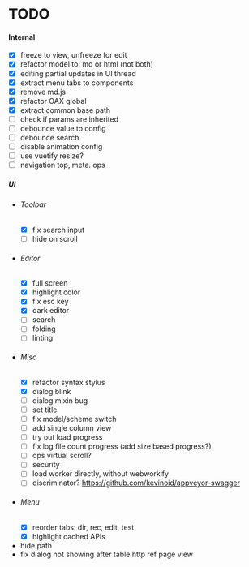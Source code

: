 # TODO

#### Internal

- [x] freeze to view, unfreeze for edit
- [x] refactor model to: md or html (not both)
- [x] editing partial updates in UI thread
- [x] extract menu tabs to components
- [x] remove md.js
- [x] refactor OAX global
- [x] extract common base path
- [ ] check if params are inherited
- [ ] debounce value to config
- [ ] debounce search
- [ ] disable animation config
- [ ] use vuetify resize?
- [ ] navigation top, meta. ops
  
##### UI

- ###### Toolbar
  - [x] fix search input
  - [ ] hide on scroll

- ###### Editor
  - [x] full screen
  - [x] highlight color
  - [x] fix esc key
  - [x] dark editor
  - [ ] search
  - [ ] folding
  - [ ] linting

- ###### Misc
  - [x] refactor syntax stylus
  - [x] dialog blink
  - [ ] dialog mixin bug
  - [ ] set title
  - [ ] fix model/scheme switch
  - [ ] add single column view
  - [ ] try out load progress
  - [ ] fix log file count progress (add size based progress?)
  - [ ] ops virtual scroll?
  - [ ] security
  - [ ] load worker directly, without webworkify
  - [ ] discriminator? https://github.com/kevinoid/appveyor-swagger

- ###### Menu
  - [x] reorder tabs: dir, rec, edit, test
  - [x] highlight cached APIs

- hide path
- fix dialog not showing after table http ref page view
